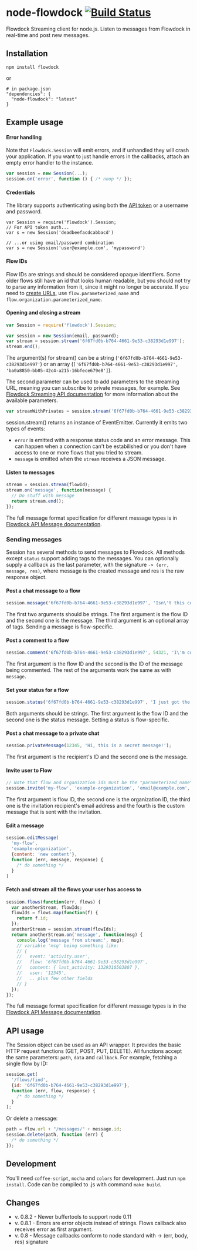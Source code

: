 # node-flowdock [![Build Status](https://secure.travis-ci.org/flowdock/node-flowdock.png?branch=master)](http://travis-ci.org/flowdock/node-flowdock)

Flowdock Streaming client for node.js. Listen to messages from Flowdock in real-time and post new messages.

## Installation

    npm install flowdock
or

    # in package.json
    "dependencies": {
      "node-flowdock": "latest"
    }

## Example usage

#### Error handling

Note that `Flowdock.Session` will emit errors, and if unhandled they will crash your application. If you want to just handle errors in the callbacks, attach an empty error handler to the instance.

```javascript
var session = new Session(...);
session.on('error', function () { /* noop */ });
```

#### Credentials

The library supports authenticating using both the [API token](http://www.flowdock.com/account/tokens) or a username and password.

```
var Session = require('flowdock').Session;
// For API token auth...
var s = new Session('deadbeefacdcabbacd')

// ...or using email/password combination
var s = new Session('user@example.com', 'mypassword')
```

#### Flow IDs

Flow IDs are strings and should be considered opaque identifiers. Some older flows still have an id that looks human readable, but you should not try to parse any information from it, since it might no longer be accurate. If you need to [create URLs](https://flowdock.com/api/rest#/url-breakdown), use `flow.parameterized_name` and `flow.organization.parameterized_name`.

#### Opening and closing a stream
```javascript
var Session = require('flowdock').Session;

var session = new Session(email, password);
var stream = session.stream('6f67fd0b-b764-4661-9e53-c38293d1e997');
stream.end();
```
The argument(s) for stream() can be a string (`'6f67fd0b-b764-4661-9e53-c38293d1e997'`) or an array (`['6f67fd0b-b764-4661-9e53-c38293d1e997', 'ba0a8850-bb05-42c4-a215-16bfece679e8']`).

The second parameter can be used to add parameters to the streaming URL, meaning you can subscribe to private messages, for example. See [Flowdock Streaming API documentation](https://www.flowdock.com/api/streaming) for more information about the available parameters.

```javascript
var streamWithPrivates = session.stream('6f67fd0b-b764-4661-9e53-c38293d1e997', {user: 1, active: 'idle'});
```

session.stream() returns an instance of EventEmitter. Currently it emits two types of events:

* `error` is emitted with a response status code and an error message. This can happen when a connection can't be estabilished or you don't have access to one or more flows that you tried to stream.
* `message` is emitted when the `stream` receives a JSON message.

#### Listen to messages
```javascript
stream = session.stream(flowId);
stream.on('message', function(message) {
  // Do stuff with message
  return stream.end();
});
```
The full message format specification for different message types is in [Flowdock API Message documentation](https://www.flowdock.com/api/messages).

### Sending messages

Session has several methods to send messages to Flowdock. All methods except `status` support adding tags to the messages. You can optionally supply a callback as the last parameter, with the signature `-> (err, message, res)`, where message is the created message and res is the raw response object.

#### Post a chat message to a flow
```javascript
session.message('6f67fd0b-b764-4661-9e53-c38293d1e997', 'Isn\'t this cool?', ['tag1', 'tag2']);
```
The first two arguments should be strings. The first argument is the flow ID and the second one is the message. The third argument is an optional array of tags. Sending a message is flow-specific.

#### Post a comment to a flow
```javascript
session.comment('6f67fd0b-b764-4661-9e53-c38293d1e997', 54321, 'I\'m commenting through the api!', ['cool'])
```
The first argument is the flow ID and the second is the ID of the message being commented. The rest of the arguments work the same as with `message`.

#### Set your status for a flow
```javascript
session.status('6f67fd0b-b764-4661-9e53-c38293d1e997', 'I just got the first message through the Flowdock streaming API.');
```
Both arguments should be strings. The first argument is the flow ID and the second one is the status message. Setting a status is flow-specific.

#### Post a chat message to a private chat
```javascript
session.privateMessage(12345, 'Hi, this is a secret message!');
```
The first argument is the recipient's ID and the second one is the message.

#### Invite user to Flow
```javascript
// Note that flow and organization ids must be the "parameterized_name" from api response.
session.invite('my-flow', 'example-organization', 'email@example.com', 'Please join our flow!');
```
The first argument is flow ID, the second one is the organization ID, the third one is the invitation recipient's email address and the fourth is the custom message that is sent with the invitation.

#### Edit a message
```javascript
session.editMessage(
  'my-flow',
  'example-organization',
  {content: 'new content'},
  function (err, message, response) {
    /* do something */
  }
)
```

#### Fetch and stream all the flows your user has access to

```javascript
session.flows(function(err, flows) {
  var anotherStream, flowIds;
  flowIds = flows.map(function(f) {
    return f.id;
  });
  anotherStream = session.stream(flowIds);
  return anotherStream.on('message', function(msg) {
    console.log('message from stream:', msg);
    // variable 'msg' being something like:
    // {
    //   event: 'activity.user',
    //   flow: '6f67fd0b-b764-4661-9e53-c38293d1e997',
    //   content: { last_activity: 1329310503807 },
    //   user: '12345',
    //   .. plus few other fields
    // }
  });
});
```
The full message format specification for different message types is in the [Flowdock API Message documentation](https://www.flowdock.com/api/messages).

## API usage

The Session object can be used as an API wrapper. It provides the basic HTTP request functions (GET, POST, PUT, DELETE). All functions accept the same parameters: `path`, `data` and `callback`. For example, fetching a single flow by ID:

```javascript
session.get(
  '/flows/find',
  {id: '6f67fd0b-b764-4661-9e53-c38293d1e997'},
  function (err, flow, response) {
    /* do something */
  }
);
```

Or delete a message:

```javascript
path = flow.url + "/messages/" + message.id;
session.delete(path, function (err) {
  /* do something */
});
```

## Development

You'll need `coffee-script`, `mocha` and `colors` for development. Just run `npm install`. Code can be compiled to .js with command `make build`.

## Changes

- v. 0.8.2 - Newer buffertools to support node 0.11
- v. 0.8.1 - Errors are error objects instead of strings. Flows callback also receives error as first argument.
- v. 0.8 - Message callbacks conform to node standard with -> (err, body, res) signature

